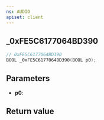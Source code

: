 ```yaml
---
ns: AUDIO
apiset: client
---
```

## _0xFE5C6177064BD390

```c
// 0xFE5C6177064BD390
BOOL _0xFE5C6177064BD390(BOOL p0);
```


## Parameters
* **p0**:

## Return value

